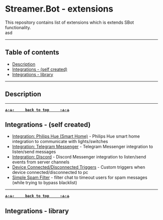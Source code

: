 # Streamer.Bot - extensions

This repository contains list of extensions which is extends SBot functionality.\
asd

--------------------

## Table of contents
- [Description](#description)
- [Integrations - (self created)](#integrations---self-created)
- [Integrations - library](#integrations---library)

--------------------

## Description

--------------------

**[`🔝⇧🔝⇧     back to top     ⇧🔝⇧🔝`](#streamerbot---extensions)**

## Integrations - (self created)

- [Integration: Philips Hue (Smart Home)](./extensions/integrations/home/hue) - Philips Hue smart home integration to communicate with lights/switches
- [Integration: Telegram Messenger](./extensions/integrations/messengers/telegram) - Telegram Messenger integration to listen/send messages
- [Integration: Discord](./extensions/integrations/messengers/discord) - Discord Messenger integration to listen/send events from server channels
- [Device Connected/Disconnected Triggers](./extensions/utils/device/plug-trigger) - Custom triggers when device connected/disconnected to pc
- [Simple Spam Filter](./extensions/utils/chat/bypass-filter) - filter chat to timeout users for spam messages (while trying to bypass blacklist)

--------------------

**[`🔝⇧🔝⇧     back to top     ⇧🔝⇧🔝`](#streamerbot---extensions)**

## Integrations - library